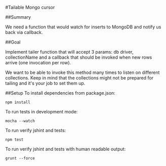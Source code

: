 #Tailable Mongo cursor

##Summary

We need a function that would watch for inserts to MongoDB and notify us back via callback.

##Goal

Implement tailer function that will accept 3 params: db driver, collectionName and a callback that should be invoked when new rows arrive
(one invocation per row).

We want to be able to invoke this method many times to listen on different collections.
Keep in mind that the collections might not be prepared for tailing and it's your job to set them up.


##Setup
To install dependencies from package.json:

    npm install

To run tests in development mode:

    mocha --watch

To run verify jshint and tests:

    npm test

To run verify jshint and tests with human readable output:

    grunt --force
